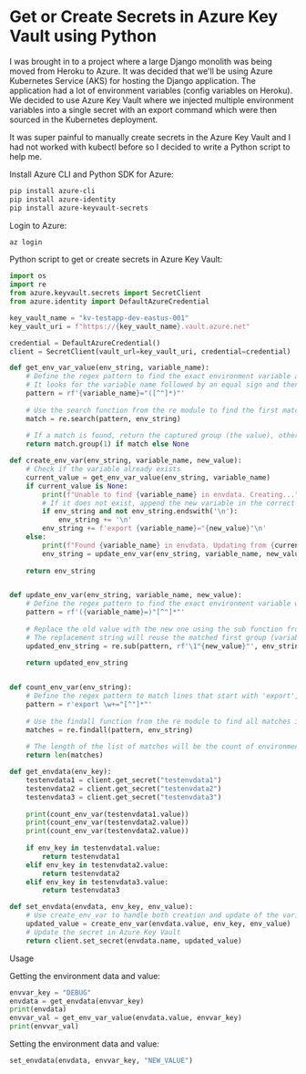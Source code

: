 # Get or Create Secrets in Azure Key Vault using Python

I was brought in to a project where a large Django monolith was being moved
from Heroku to Azure. It was decided that we'll be using Azure Kubernetes
Service (AKS) for hosting the Django application. The application had a lot of
environment variables (config variables on Heroku). We decided to use Azure Key
Vault where we injected multiple environment variables into a single secret
with an export command which were then sourced in the Kubernetes deployment.

It was super painful to manually create secrets in the Azure Key Vault and I
had not worked with kubectl before so I decided to write a Python script to help me.

Install Azure CLI and Python SDK for Azure:

```zsh
pip install azure-cli
pip install azure-identity
pip install azure-keyvault-secrets
```

Login to Azure:

```zsh
az login
```

Python script to get or create secrets in Azure Key Vault:

```python
import os
import re
from azure.keyvault.secrets import SecretClient
from azure.identity import DefaultAzureCredential

key_vault_name = "kv-testapp-dev-eastus-001"
key_vault_uri = f"https://{key_vault_name}.vault.azure.net"

credential = DefaultAzureCredential()
client = SecretClient(vault_url=key_vault_uri, credential=credential)

def get_env_var_value(env_string, variable_name):
    # Define the regex pattern to find the exact environment variable and its value
    # It looks for the variable name followed by an equal sign and then captures everything between the quotes
    pattern = rf'{variable_name}="([^"]*)"'
    
    # Use the search function from the re module to find the first match
    match = re.search(pattern, env_string)
    
    # If a match is found, return the captured group (the value), otherwise return None
    return match.group(1) if match else None

def create_env_var(env_string, variable_name, new_value):
    # Check if the variable already exists
    current_value = get_env_var_value(env_string, variable_name)
    if current_value is None:
        print(f"Unable to find {variable_name} in envdata. Creating...")
        # If it does not exist, append the new variable in the correct format
        if env_string and not env_string.endswith('\n'):
            env_string += '\n'
        env_string += f'export {variable_name}="{new_value}"\n'
    else:
        print(f"Found {variable_name} in envdata. Updating from {current_value} to {new_value}")
        env_string = update_env_var(env_string, variable_name, new_value)
    
    return env_string


def update_env_var(env_string, variable_name, new_value):
    # Define the regex pattern to find the exact environment variable with double quotes
    pattern = rf'({variable_name}=)"[^"]*"'
    
    # Replace the old value with the new one using the sub function from the re module
    # The replacement string will reuse the matched first group (variable_name=") and put the new value in double quotes
    updated_env_string = re.sub(pattern, rf'\1"{new_value}"', env_string, count=1)
    
    return updated_env_string


def count_env_var(env_string):
    # Define the regex pattern to match lines that start with 'export', followed by any characters, an equal sign, and quoted value
    pattern = r'export \w+="[^"]*"'
    
    # Use the findall function from the re module to find all matches in the string
    matches = re.findall(pattern, env_string)
    
    # The length of the list of matches will be the count of environment variables
    return len(matches)

def get_envdata(env_key):
    testenvdata1 = client.get_secret("testenvdata1")
    testenvdata2 = client.get_secret("testenvdata2")
    testenvdata3 = client.get_secret("testenvdata3")
    
    print(count_env_var(testenvdata1.value))
    print(count_env_var(testenvdata2.value))
    print(count_env_var(testenvdata2.value))
    
    if env_key in testenvdata1.value:
        return testenvdata1
    elif env_key in testenvdata2.value:
        return testenvdata2
    elif env_key in testenvdata3.value:
        return testenvdata3

def set_envdata(envdata, env_key, env_value):
    # Use create_env_var to handle both creation and update of the variable
    updated_value = create_env_var(envdata.value, env_key, env_value)
    # Update the secret in Azure Key Vault
    return client.set_secret(envdata.name, updated_value)
```

Usage

Getting the environment data and value:
```python
envvar_key = "DEBUG"
envdata = get_envdata(envvar_key)
print(envdata)
envvar_val = get_env_var_value(envdata.value, envvar_key)
print(envvar_val)
```

Setting the environment data and value:
```python
set_envdata(envdata, envvar_key, "NEW_VALUE")
```

